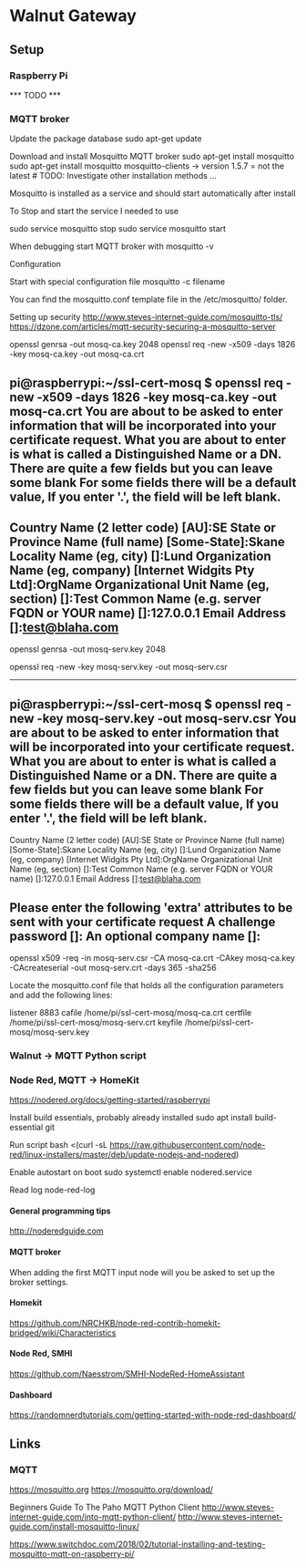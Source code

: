# Walnut Gateway

## Setup

### Raspberry Pi
*** TODO ***

### MQTT broker
Update the package database
sudo apt-get update

Download and install Mosquitto MQTT broker
sudo apt-get install mosquitto
sudo apt-get install mosquitto mosquitto-clients
-> version 1.5.7 = not the latest # TODO: Investigate other installation methods ...

Mosquitto is installed as a service and should start automatically after install

To Stop and start the service I needed to use

sudo service mosquitto stop
sudo service mosquitto start

When debugging start MQTT broker with
mosquitto -v

Configuration

Start with special configuration file
mosquitto -c filename

You can find the mosquitto.conf template file in the /etc/mosquitto/ folder.

Setting up security
http://www.steves-internet-guide.com/mosquitto-tls/
https://dzone.com/articles/mqtt-security-securing-a-mosquitto-server

openssl genrsa -out mosq-ca.key 2048
openssl req -new -x509 -days 1826 -key mosq-ca.key -out mosq-ca.crt

pi@raspberrypi:~/ssl-cert-mosq $ openssl req -new -x509 -days 1826 -key mosq-ca.key -out mosq-ca.crt
You are about to be asked to enter information that will be incorporated
into your certificate request.
What you are about to enter is what is called a Distinguished Name or a DN.
There are quite a few fields but you can leave some blank
For some fields there will be a default value,
If you enter '.', the field will be left blank.
-----
Country Name (2 letter code) [AU]:SE
State or Province Name (full name) [Some-State]:Skane
Locality Name (eg, city) []:Lund
Organization Name (eg, company) [Internet Widgits Pty Ltd]:OrgName
Organizational Unit Name (eg, section) []:Test
Common Name (e.g. server FQDN or YOUR name) []:127.0.0.1
Email Address []:test@blaha.com
---

openssl genrsa -out mosq-serv.key 2048

openssl req -new -key mosq-serv.key -out mosq-serv.csr

---
pi@raspberrypi:~/ssl-cert-mosq $ openssl req -new -key mosq-serv.key -out mosq-serv.csr
You are about to be asked to enter information that will be incorporated
into your certificate request.
What you are about to enter is what is called a Distinguished Name or a DN.
There are quite a few fields but you can leave some blank
For some fields there will be a default value,
If you enter '.', the field will be left blank.
-----
Country Name (2 letter code) [AU]:SE
State or Province Name (full name) [Some-State]:Skane
Locality Name (eg, city) []:Lund
Organization Name (eg, company) [Internet Widgits Pty Ltd]:OrgName
Organizational Unit Name (eg, section) []:Test
Common Name (e.g. server FQDN or YOUR name) []:127.0.0.1
Email Address []:test@blaha.com

Please enter the following 'extra' attributes
to be sent with your certificate request
A challenge password []:
An optional company name []:
---

openssl x509 -req -in mosq-serv.csr -CA mosq-ca.crt -CAkey mosq-ca.key -CAcreateserial -out mosq-serv.crt -days 365 -sha256


Locate the mosquitto.conf file that holds all the configuration parameters and add the following lines:

listener 8883
cafile /home/pi/ssl-cert-mosq/mosq-ca.crt
certfile /home/pi/ssl-cert-mosq/mosq-serv.crt
keyfile /home/pi/ssl-cert-mosq/mosq-serv.key



### Walnut -> MQTT Python script

### Node Red, MQTT -> HomeKit

https://nodered.org/docs/getting-started/raspberrypi

Install build essentials, probably already installed
sudo apt install build-essential git

Run script
bash <(curl -sL https://raw.githubusercontent.com/node-red/linux-installers/master/deb/update-nodejs-and-nodered)

Enable autostart on boot
sudo systemctl enable nodered.service

Read log
node-red-log

#### General programming tips

http://noderedguide.com

#### MQTT broker

When adding the first MQTT input node will you be asked to set up the broker settings.


#### Homekit

https://github.com/NRCHKB/node-red-contrib-homekit-bridged/wiki/Characteristics


#### Node Red, SMHI

https://github.com/Naesstrom/SMHI-NodeRed-HomeAssistant


#### Dashboard

https://randomnerdtutorials.com/getting-started-with-node-red-dashboard/


## Links

### MQTT
https://mosquitto.org
https://mosquitto.org/download/

Beginners Guide To The Paho MQTT Python Client
http://www.steves-internet-guide.com/into-mqtt-python-client/
http://www.steves-internet-guide.com/install-mosquitto-linux/

https://www.switchdoc.com/2018/02/tutorial-installing-and-testing-mosquitto-mqtt-on-raspberry-pi/




